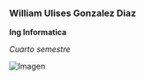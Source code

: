 

<!--
**ae845/ae845** is a ✨ _special_ ✨ repository because its `README.md` (this file) appears on your GitHub profile.

Here are some ideas to get you started:

- 🔭 I’m currently working on ...
- 🌱 I’m currently learning ...
- 👯 I’m looking to collaborate on ...
- 🤔 I’m looking for help with ...
- 💬 Ask me about ...
- 📫 How to reach me: ...
- 😄 Pronouns: ...
- ⚡ Fun fact: ...
-->
### William Ulises Gonzalez Diaz
**Ing Informatica**

*Cuarto semestre*

![Imagen](https://www.ui1.es/sites/default/files/blog/images/ingenieria-informatica.jpg)




